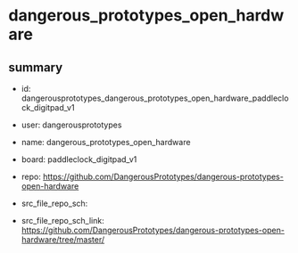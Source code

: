 # dangerous_prototypes_open_hardware
 
## summary 
* id: dangerousprototypes_dangerous_prototypes_open_hardware_paddleclock_digitpad_v1
* user: dangerousprototypes
* name: dangerous_prototypes_open_hardware
* board: paddleclock_digitpad_v1
* repo: https://github.com/DangerousPrototypes/dangerous-prototypes-open-hardware



* src_file_repo_sch: 
* src_file_repo_sch_link: https://github.com/DangerousPrototypes/dangerous-prototypes-open-hardware/tree/master/






